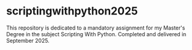 # scriptingwithpython2025
This repository is dedicated to a mandatory assignment for my Master's Degree in the subject Scripting With Python. Completed and delivered in September 2025.
